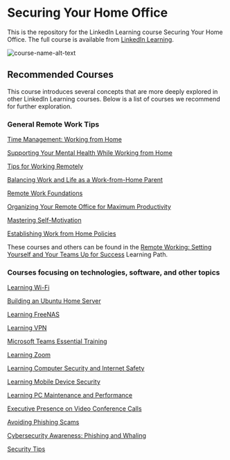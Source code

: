 # Securing Your Home Office
This is the repository for the LinkedIn Learning course Securing Your Home Office. The full course is available from [LinkedIn Learning][lil-course-url].

![course-name-alt-text][lil-thumbnail-url] 

## Recommended Courses
This course introduces several concepts that are more deeply explored in other LinkedIn Learning courses. Below is a list of courses we recommend for further exploration.

### General Remote Work Tips
[Time Management: Working from Home](https://www.linkedin.com/learning/time-management-working-from-home)

[Supporting Your Mental Health While Working from Home](https://www.linkedin.com/learning/supporting-your-mental-health-while-working-from-home)

[Tips for Working Remotely](https://www.linkedin.com/learning/tips-for-working-remotely)

[Balancing Work and Life as a Work-from-Home Parent](https://www.linkedin.com/learning/balancing-work-and-life-as-a-work-from-home-parent)

[Remote Work Foundations](https://www.linkedin.com/learning/remote-work-foundations)

[Organizing Your Remote Office for Maximum Productivity](https://www.linkedin.com/learning/organizing-your-remote-office-for-maximum-productivity)

[Mastering Self-Motivation](https://www.linkedin.com/learning/mastering-self-motivation)

[Establishing Work from Home Policies](https://www.linkedin.com/learning/establishing-work-from-home-policies)

These courses and others can be found in the [Remote Working: Setting Yourself and Your Teams Up for Success](https://www.linkedin.com/learning/paths/remote-working-setting-yourself-and-your-teams-up-for-success) Learning Path.

### Courses focusing on technologies, software, and other topics
[Learning Wi-Fi](https://www.linkedin.com/learning/learning-wi-fi)

[Building an Ubuntu Home Server](https://www.linkedin.com/learning/building-an-ubuntu-home-server)

[Learning FreeNAS](https://www.linkedin.com/learning/learning-freenas)

[Learning VPN](https://www.linkedin.com/learning/learning-vpn)

[Microsoft Teams Essential Training](https://www.linkedin.com/learning/microsoft-teams-essential-training-5)

[Learning Zoom](https://www.linkedin.com/learning/learning-zoom)

[Learning Computer Security and Internet Safety](https://www.linkedin.com/learning/learning-computer-security-and-internet-safety-3)

[Learning Mobile Device Security](https://www.linkedin.com/learning/learning-mobile-device-security-3)

[Learning PC Maintenance and Performance](https://www.linkedin.com/learning/learning-pc-maintenance-and-performance-2)

[Executive Presence on Video Conference Calls](https://www.linkedin.com/learning/executive-presence-on-video-conference-calls)

[Avoiding Phishing Scams](https://www.linkedin.com/learning/avoiding-phishing-scams)

[Cybersecurity Awareness: Phishing and Whaling](https://www.linkedin.com/learning/cybersecurity-awareness-phishing-and-whaling)

[Security Tips](https://www.linkedin.com/learning/security-tips)


[0]: # (Replace these placeholder URLs with actual course URLs)

[lil-course-url]: https://www.linkedin.com/learning/
[lil-thumbnail-url]: http://

